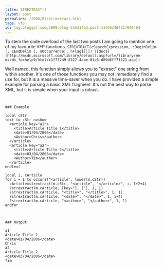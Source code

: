 ```yaml
---
title: STREXTRACT()
layout: post
permalink: /2006/05/strextract.html
tags: vfp
id: tag:blogger.com,1999:blog-25631453.post-114663484317049464
---
```




To stem the code overload of the last two posts I am going to mention one of my favourite VFP functions.
`STREXTRACT(cSearchExpression, cBeginDelim [, cEndDelim [, nOccurrence[, nFlag]]]]) ([docs](http://msdn.microsoft.com/library/default.asp?url=/library/en-us/dv_foxhelp9/html/c1f77249-8327-4abe-81c6-d89d6ff7f121.asp))`

Well named, this function simply allows you to "extract" one string from within another. It's one of those functions you may not immediately find a use for, but it is a massive time-saver when you do.
I have provided a simple example for parsing a basic XML fragment.
It's not the best way to parse XML, but it is simple when your input is robust.
  


```


### Example

local cStr
text to cStr noshow
  <article key="a1">
    <title>Article Title 1</title>
    <date>01/04/2006</date>
    <Author>Chris</author>
  </article>
  <article key="a2">
    <title>Article Title 2</title>
    <date>03/04/2006</date>
    <Author>Tim</author>
  </article>
endtext

local i, cArticle
for i = 1 to occurs("<article", lower(m.cStr))
  cArticle=strextract(m.cStr, "<article", "</article>", i, 1+2+4)
  ?strextract(m.cArticle, [key="], ["], 1, 1)
  ?strextract(m.cArticle, "<title>", "</title>", 1, 1)
  ?strextract(m.cArticle, "<date>", "</date>", 1, 1+4)
  ?strextract(m.cArticle, "<author>", "</author>", 1, 1)
endfor
```


```


### Output

a1
Article Title 1
<date>01/04/2006</date>
Chris
a2
Article Title 2
<date>03/04/2006</date>
Tim
```
